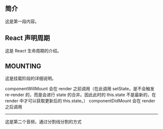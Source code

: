 ## 简介

这是第一段内容。

## React 声明周期

这是 React 生命周期的介绍。

## MOUNTING

这是挂载阶段的详细说明。

componentWillMount 会在 render 之前调用（在此调用 setState，是不会触发 re-render 的，而是会进行 state 的合并。因此此时的 this.state 不是最新的，在 render 中才可以获取更新后的 this.state。）
componentDidMount 会在 render 之后调用

---

这是第二个音频，通过分割线分割的方式
